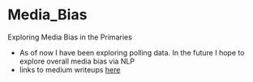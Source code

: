# Media_Bias
Exploring Media Bias in the Primaries
+ As of now I have been exploring polling data.  In the future I hope to explore overall media bias via NLP
+ links to medium writeups [here](https://medium.com/@justinscott_60149)

